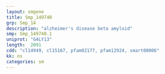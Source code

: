 ```yaml
---
layout: smgene
title: Smp_149740
grp: Smp_14
description: "alzheimer's disease beta amyloid"
smp: Smp_149740.1
uniprot: "G4LY13"
length:  2091
cdd: "cl14949, cl15167, pfam02177, pfam12924, smart00006"
kk: ns
categories: sm
---
```

